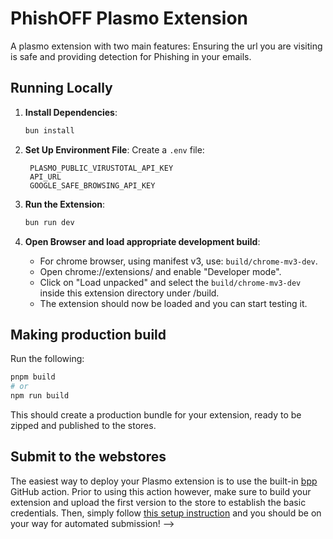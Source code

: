 # PhishOFF Plasmo Extension

A plasmo extension with two main features: Ensuring the url you are visiting is safe and providing detection for Phishing in your emails.

## Running Locally

1. **Install Dependencies**:

   ```bash
   bun install
   ```

2. **Set Up Environment File**:
   Create a `.env` file:

   ```
    PLASMO_PUBLIC_VIRUSTOTAL_API_KEY
    API_URL
    GOOGLE_SAFE_BROWSING_API_KEY
   ```

3. **Run the Extension**:

   ```bash
   bun run dev
   ```

4. **Open Browser and load appropriate development build**:
   - For chrome browser, using manifest v3, use: `build/chrome-mv3-dev`.
   - Open chrome://extensions/ and enable "Developer mode".
   - Click on "Load unpacked" and select the `build/chrome-mv3-dev` inside this extension directory under /build.
   - The extension should now be loaded and you can start testing it.

## Making production build

Run the following:

```bash
pnpm build
# or
npm run build
```

This should create a production bundle for your extension, ready to be zipped and published to the stores.

## Submit to the webstores

The easiest way to deploy your Plasmo extension is to use the built-in [bpp](https://bpp.browser.market) GitHub action. Prior to using this action however, make sure to build your extension and upload the first version to the store to establish the basic credentials. Then, simply follow [this setup instruction](https://docs.plasmo.com/framework/workflows/submit) and you should be on your way for automated submission! -->
